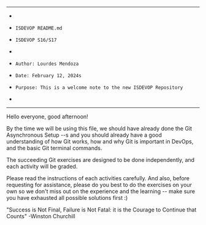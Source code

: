 **********************************************************************
*
*     ISDEVOP README.md
*     ISDEVOP S16/S17
*     
*     Author: Lourdes Mendoza
*     Date: February 12, 2024s
*     Purpose: This is a welcome note to the new ISDEVOP Repository
*
**********************************************************************


Hello everyone, good afternoon!

By the time we will be using this file, we should have already done the Git Asynchronous Setup --s and you should already have a good understanding of how Git works, how and why Git is important in DevOps, and the basic Git terminal commands.

The succeeding Git exercises are designed to be done independently, and each activity will be graded.

Please read the instructions of each activities carefully. And also, before requesting for assistance, please do you best to do the exercises on your own so we don't miss out on the experience and the learning -- make sure you have exhausted all possible solutions first :) 

"Success is Not Final, Failure is Not Fatal: it is the Courage to Continue that Counts"
-Winston Churchill